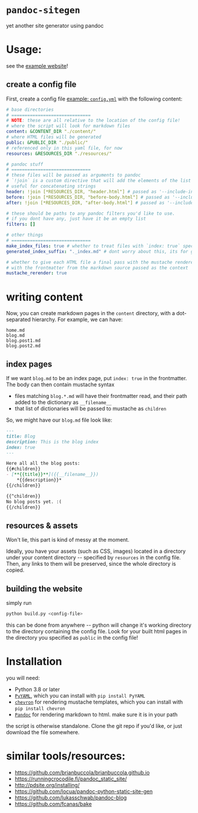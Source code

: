 # `pandoc-sitegen`

yet another site generator using pandoc

# Usage:

see the [example website](https://mivanit.github.io/pandoc-sitegen/)!

## create a config file

First, create a config file [example: `config.yml`](example/config.yml) with the following content:
```yaml
# base directories
# ==============================
# NOTE: these are all relative to the location of the config file!
# where the script will look for markdown files
content: &CONTENT_DIR "./content/"
# where HTML files will be generated
public: &PUBLIC_DIR "./public/"
# referenced only in this yaml file, for now
resources: &RESOURCES_DIR "./resources/"

# pandoc stuff
# ==============================
# these files will be passed as arguments to pandoc
# `!join` is a custom directive that will add the elements of the list together. 
# useful for concatenating strings
header: !join [*RESOURCES_DIR, "header.html"] # passed as '--include-in-header'
before: !join [*RESOURCES_DIR, "before-body.html"] # passed as '--include-before-body'
after: !join [*RESOURCES_DIR, "after-body.html"] # passed as '--include-after-body'

# these should be paths to any pandoc filters you'd like to use. 
# if you dont have any, just have it be an empty list
filters: [] 

# other things
# ==============================
make_index_files: true # whether to treat files with `index: true` specially
generated_index_suffix: "._index.md" # dont worry about this, its for generating temporary files

# whether to give each HTML file a final pass with the mustache renderer, 
# with the frontmatter from the markdown source passed as the context
mustache_rerender: true 
```

# writing content

Now, you can create markdown pages in the `content` directory, with a dot-separated hierarchy. For example, we can have:
```
home.md
blog.md
blog.post1.md
blog.post2.md
```

## index pages

If we want `blog.md` to be an index page, put `index: true` in the frontmatter. The body can then contain mustache syntax 

- files matching `blog.*.md` will have their frontmatter read, and their path added to the dictionary as `__filename__`
- that list of dictionaries will be passed to mustache as `children`

So, we might have our `blog.md` file look like:
```markdown
---
title: Blog
description: This is the blog index
index: true
---

Here all all the blog posts:
{{#children}}
- [**{{title}}**]({{__filename__}})  
	*{{description}}*
{{/children}}

{{^children}}
No blog posts yet. :(
{{/children}}
```

## resources & assets

Won't lie, this part is kind of messy at the moment. 

Ideally, you have your assets (such as CSS, images) located in a directory under your content directory -- specified by `resources` in the config file. Then, any links to them will be preserved, since the whole directory is copied.


## building the website

simply run
```bash
python build.py <config-file>
```

this can be done from anywhere -- python will change it's working directory to the directory containing the config file. Look for your built html pages in the directory you specified as `public` in the config file!

# Installation

you will need:

- Python 3.8 or later
- [`PyYAML`](https://pyyaml.org/), which you can install with `pip install PyYAML`
- [`chevron`](https://github.com/noahmorrison/chevron) for rendering mustache templates, which you can install with `pip install chevron`
- [`Pandoc`](https://pandoc.org/) for rendering markdown to html. make sure it is in your path

the script is otherwise standalone. Clone the git repo if you'd like, or just download the file somewhere.

# similar tools/resources:

- https://github.com/brianbuccola/brianbuccola.github.io
- https://runningcrocodile.fi/pandoc_static_site/
- http://pdsite.org/installing/
- https://github.com/locua/pandoc-python-static-site-gen
- https://github.com/lukasschwab/pandoc-blog
- https://github.com/fcanas/bake

